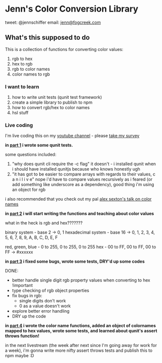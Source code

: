 Jenn's Color Conversion Library
=============================

tweet: @jennschiffer
email: jenn@fogcreek.com

## What's this supposed to do

This is a collection of functions for converting color values:

1. rgb to hex
2. hex to rgb
3. rgb to color names
4. color names to rgb

### I want to learn

1. how to write unit tests (qunit test framework)
2. create a simple library to publish to npm
3. how to convert rgb/hex to color names
4. hsl stuff

### Live coding 

I'm live coding this on my [youtube channel](https://youtube.com/user/forcedtodrive) - please [take my survey](https://goo.gl/forms/oSkQH1pJBxJzNuj03)

**in [part 1](https://www.youtube.com/watch?v=WfOI2CXcpW0) i wrote some qunit tests.**

some questions included:

1. "why does qunit cli require the -c flag" it doesn't - i installed qunit when i should have installed qunitjs because who knows honestly ugh
2. "it has got to be easier to compare arrays with regards to their values, c a n i l i v e" nope i'd have to compare values recursively as i feared (or add something like underscore as a dependency), good thing i'm using an object for rgb

i also recommended that you check out my pal [alex sexton's talk on color names](https://www.youtube.com/watch?v=HmStJQzclHc)

**in [part 2](https://www.youtube.com/watch?v=-tSymGoDnRA) i will start writing the functions and teaching about color values**

what in the heck is rgb and hex???????

binary system - base 2 -> 0, 1
hexadecimal system - base 16 -> 0, 1, 2, 3, 4, 5, 6, 7, 8, 9, A, B, C, D, E, F

red, green, blue - 0 to 255, 0 to 255, 0 to 255
hex - 00 to FF, 00 to FF, 00 to FF -> #xxxxxx


**in [part 3](https://www.youtube.com/watch?v=Ahut2jeh0WQ) i fixed some bugs, wrote some tests, DRY'd up some codes**

DONE:
* better handle single digit rgb property values when converting to hex !important
* type checking of rgb object properties
* fix bugs in rgb:
  - single digits don't work
  - 0 as a value doesn't work
* explore better error handling
* DRY up the code

**in [part 4](https://www.youtube.com/watch?v=8nN5dfvKwVg) i wrote the color name functions, added an object of colornames mapped to hex values, wrote some tests, and learned about qunit's assert throws function!**

in the next livestream (the week after next since I'm going away for work for a week), i'm gonna write more nifty assert throws tests and publish this to npm maybe :D